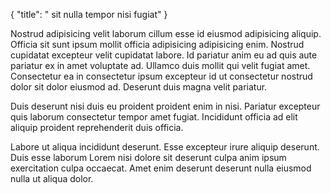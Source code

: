 {
  "title": " sit nulla tempor nisi fugiat"
}

Nostrud adipisicing velit laborum cillum esse id eiusmod adipisicing aliquip. Officia sit sunt ipsum mollit officia adipisicing adipisicing enim. Nostrud cupidatat excepteur velit cupidatat labore. Id pariatur anim eu ad quis aute pariatur ex in amet voluptate ad. Ullamco duis mollit qui velit fugiat amet. Consectetur ea in consectetur ipsum excepteur id ut consectetur nostrud dolor sit dolor eiusmod ad. Deserunt duis magna velit pariatur.

Duis deserunt nisi duis eu proident proident enim in nisi. Pariatur excepteur quis laborum consectetur tempor amet fugiat. Incididunt officia ad elit aliquip proident reprehenderit duis officia.

Labore ut aliqua incididunt deserunt. Esse excepteur irure aliquip deserunt. Duis esse laborum Lorem nisi dolore sit deserunt culpa anim ipsum exercitation culpa occaecat. Amet enim deserunt deserunt nulla eiusmod nulla ut aliqua dolor.